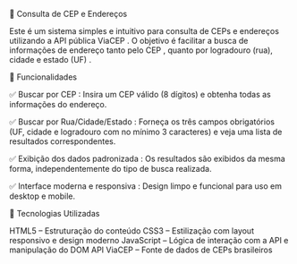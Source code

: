 📍 Consulta de CEP e Endereços

Este é um sistema simples e intuitivo para consulta de CEPs e endereços utilizando a API pública ViaCEP . O objetivo é facilitar a busca de informações de endereço tanto pelo CEP , quanto por logradouro (rua), cidade e estado (UF) .


🧩 Funcionalidades

✅ Buscar por CEP : Insira um CEP válido (8 dígitos) e obtenha todas as informações do endereço.

✅ Buscar por Rua/Cidade/Estado : Forneça os três campos obrigatórios (UF, cidade e logradouro com no mínimo 3 caracteres) e veja uma lista de resultados correspondentes.

✅ Exibição dos dados padronizada : Os resultados são exibidos da mesma forma, independentemente do tipo de busca realizada.

✅ Interface moderna e responsiva : Design limpo e funcional para uso em desktop e mobile.

🔧 Tecnologias Utilizadas

HTML5 – Estruturação do conteúdo
CSS3 – Estilização com layout responsivo e design moderno
JavaScript – Lógica de interação com a API e manipulação do DOM
API ViaCEP – Fonte de dados de CEPs brasileiros
